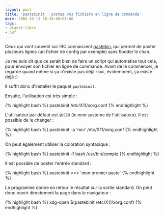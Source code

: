 ```yaml
---
layout: post
title: 'pastebinit : postez vos fichiers en ligne de commande'
date: 2008-10-11 10:18:00+01:00
tags:
- planet-libre
- puf
---
```


Ceux qui vont souvent sur IRC connaissent [pastebin][], qui
permet de poster plusieurs lignes (un fichier de config par exemple) sans
flooder le chan.

[pastebin]: http://pastebin.com

Je me suis dit que ce serait bien de faire un script qui automatise tout cela,
pour envoyer son fichier en ligne de commande. Avant de le commencer, je regarde
quand même si ça n'existe pas déjà : oui, évidemment, ça existe déjà :)

Il suffit donc d'installer le paquet `pastebinit`.

Ensuite, l'utilisation est très simple :

{% highlight bash %}
pastebinit /etc/X11/xorg.conf
{% endhighlight %}

L'utilisateur par défaut est `$USER` (le nom système de l'utilisateur). Il est
possible de le changer :

{% highlight bash %}
pastebinit -a 'moi' /etc/X11/xorg.conf
{% endhighlight %}

On peut également utiliser la coloration syntaxique :

{% highlight bash %}
pastebinit -f bash /usr/bin/compiz
{% endhighlight %}

Il est possible de poster l'entrée standard :

{% highlight bash %}
pastebinit <<< 'mon premier paste'
{% endhighlight %}

Le programme donne en retour le résultat sur la sortie standard. On peut donc
ouvrir directement la page dans le navigateur :

{% highlight bash %}
xdg-open $(pastebinit /etc/X11/xorg.conf)
{% endhighlight %}
